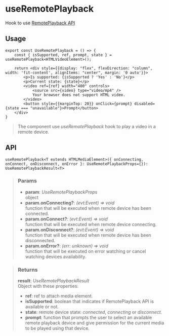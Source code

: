 # useRemotePlayback
Hook to use [RemotePlayback API](https://developer.mozilla.org/en-US/docs/Web/API/RemotePlayback)

## Usage

```tsx
export const UseRemotePlayback = () => {
	const { isSupported, ref, prompt, state } = useRemotePlayback<HTMLVideoElement>();

	return <div style={{display: "flex", flexDirection: "column", width: 'fit-content', alignItems: "center", margin: '0 auto'}}>
		<p>Is supported: {isSupported ? 'Yes' : 'No'}</p>
		<p>Current state: {state}</p>
		<video ref={ref} width="400" controls>
			<source src={video} type="video/mp4" />
			Your browser does not support HTML video.
		</video>
		<button style={{marginTop: 20}} onClick={prompt} disabled={state === "unavailable"}>Prompt</button>
	</div>
}

```

> The component use _useRemotePlayback_ hook to play a video in a remote device.


## API

```tsx
useRemotePlayback<T extends HTMLMediaElement>({ onConnecting, onConnect, onDisconnect, onError }: UseRemotePlaybackProps={}): UseRemotePlaybackResult<T>
```

> ### Params
>
> - __param__: _UseRemotePlaybackProps_  
object
> - __param.onConnecting?__: _(evt:Event) => void_  
function that will be executed when remote device has been connected.
> - __param.onConnect?__: _(evt:Event) => void_  
function that will be executed when remote device connecting.
> - __param.onDisconnect?__: _(evt:Event) => void_  
function that will be executed when remote device has been disconnected.
> - __param.onError?__: _(err: unknown) => void_  
function that will be executed on error watching or cancel watching devices availability.
>

> ### Returns
>
> __result__:  _UseRemotePlaybackResult_  
> Object with these properties:
> - __ref__: ref to attach media element.
> - __isSupported__: boolean that indicates if RemotePlayback API is available or not.
> - __state__: remote device state: _connected_, _connecting_ or _disconnect_.
> - __prompt__: function that prompts the user to select an available remote playback device and give permission for the current media to be played using that device.
>